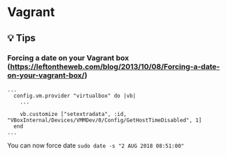 # Vagrant

## :bulb: Tips

### Forcing a date on your Vagrant box (https://leftontheweb.com/blog/2013/10/08/Forcing-a-date-on-your-vagrant-box/)
```
...
  config.vm.provider "virtualbox" do |vb|
    ...

    vb.customize ["setextradata", :id, "VBoxInternal/Devices/VMMDev/0/Config/GetHostTimeDisabled", 1]
  end
...
```

You can now force date `sudo date -s "2 AUG 2018 08:51:00"`
